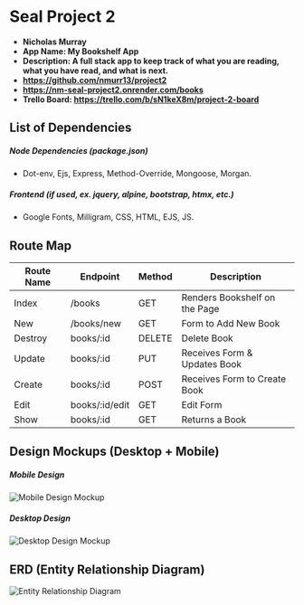 # Seal Project 2

- **Nicholas Murray**
- **App Name: My Bookshelf App**
- **Description: A full stack app to keep track of what you are reading, what you have read, and what is next.**
- **https://github.com/nmurr13/project2**
- **https://nm-seal-project2.onrender.com/books**
- **Trello Board: https://trello.com/b/sN1keX8m/project-2-board**

## List of Dependencies

##### Node Dependencies (package.json)

- Dot-env, Ejs, Express, Method-Override,
Mongoose, Morgan.

##### Frontend (if used, ex. jquery, alpine, bootstrap, htmx, etc.)

- Google Fonts, Milligram, CSS, HTML, EJS, JS.

## Route Map


| Route Name | Endpoint | Method | Description |
|------------|----------|--------|-------------|
| Index | /books | GET | Renders Bookshelf on the Page|
| New | /books/new | GET | Form to Add New Book |
| Destroy    | books/:id | DELETE | Delete Book |
| Update     | books/:id | PUT | Receives Form & Updates Book |
| Create | books/:id | POST | Receives Form to Create Book |
| Edit | books/:id/edit | GET | Edit Form |
| Show | books/:id | GET | Returns a Book |




## Design Mockups (Desktop + Mobile)

##### Mobile Design

![Mobile Design Mockup](./url-to-picture.jpg)

##### Desktop Design

![Desktop Design Mockup](./url-to-picture.jpg)

## ERD (Entity Relationship Diagram)

![Entity Relationship Diagram](https://i.ibb.co/5hzydSd/erd.png)